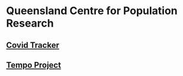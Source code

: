 # Queensland Centre for Population Research

## [Covid Tracker](QCPR-COVID-Tracker/)

## [Tempo Project](/tempo/main/index.html)



